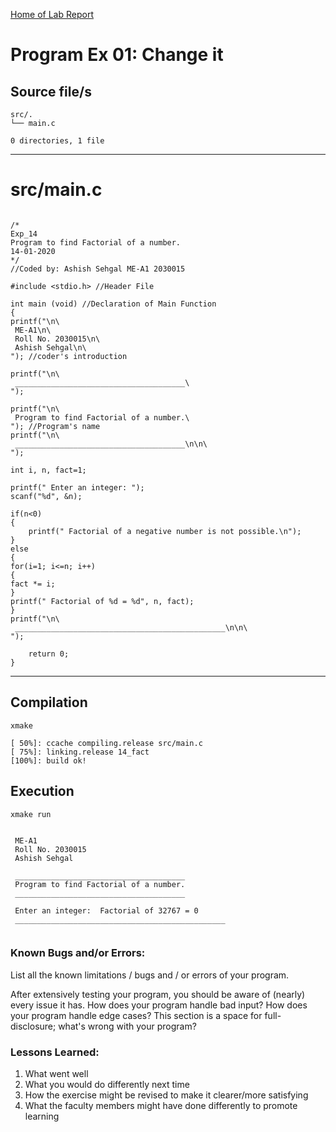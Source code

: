 [Home of Lab Report](../lab.html)

# Program Ex 01: Change it

## Source file/s

```
src/.
└── main.c

0 directories, 1 file
```

---


# src/main.c

```

/*
Exp_14 
Program to find Factorial of a number. 
14-01-2020
*/
//Coded by: Ashish Sehgal ME-A1 2030015

#include <stdio.h> //Header File
                   
int main (void) //Declaration of Main Function
{       
printf("\n\
 ME-A1\n\
 Roll No. 2030015\n\
 Ashish Sehgal\n\
"); //coder's introduction
                
printf("\n\
 ______________________________________\
");

printf("\n\
 Program to find Factorial of a number.\
"); //Program's name
printf("\n\
 ______________________________________\n\n\
");

int i, n, fact=1;
        
printf(" Enter an integer: ");
scanf("%d", &n);

if(n<0)
{
    printf(" Factorial of a negative number is not possible.\n");
}
else
{
for(i=1; i<=n; i++)
{
fact *= i;
}
printf(" Factorial of %d = %d", n, fact);
}
printf("\n\
 _______________________________________________\n\n\
");  
 
    return 0;
}

```

---

## Compilation

```
xmake

[ 50%]: ccache compiling.release src/main.c
[ 75%]: linking.release 14_fact
[100%]: build ok!

```

## Execution
```
xmake run


 ME-A1
 Roll No. 2030015
 Ashish Sehgal

 ______________________________________
 Program to find Factorial of a number.
 ______________________________________

 Enter an integer:  Factorial of 32767 = 0
 _______________________________________________


```

### Known Bugs and/or Errors:

List all the known limitations / bugs and / or errors of your program.

After extensively testing your program, you should be aware of (nearly) every issue it has. How does your program handle bad input? How does your program handle edge cases? This section is a space for full-disclosure; what's wrong with your program?

### Lessons Learned:

1. What went well
1. What you would do differently next time
1. How the exercise might be revised to make it clearer/more satisfying
1. What the faculty members might have done differently to promote learning
